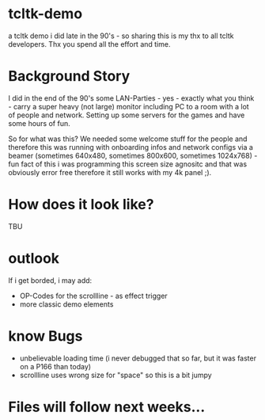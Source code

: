 # tcltk-demo
a tcltk demo i did late in the 90's - so sharing this is my thx to all tcltk developers.
Thx you spend all the effort and time.

# Background Story
I did in the end of the 90's some LAN-Parties - yes - exactly what you think - carry a 
super heavy (not large) monitor including PC to a room with a lot of people and network.
Setting up some servers for the games and have some hours of fun.

So for what was this? We needed some welcome stuff for the people and therefore this was
running with onboarding infos and network configs via a beamer (sometimes 640x480, sometimes
800x600, sometimes 1024x768) - fun fact of this i was programming this screen size agnositc
and that was obviously error free therefore it still works with my 4k panel ;).

# How does it look like?

TBU

# outlook

If i get borded, i may add:
* OP-Codes for the scrollline - as effect trigger
* more classic demo elements

# know Bugs

* unbelievable loading time (i never debugged that so far, but it was faster on a P166 than today)
* scrollline uses wrong size for "space" so this is a bit jumpy

# Files will follow next weeks...
